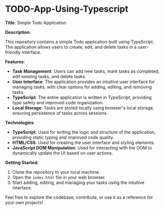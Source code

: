 # TODO-App-Using-Typescript

**Title**: Simple Todo Application

**Description**:

This repository contains a simple Todo application built using TypeScript. The application allows users to create, edit, and delete tasks in a user-friendly interface.

**Features**:
- **Task Management**: Users can add new tasks, mark tasks as completed, edit existing tasks, and delete tasks.
- **User Interface**: The application provides an intuitive user interface for managing tasks, with clear options for adding, editing, and removing tasks.
- **TypeScript**: The entire application is written in TypeScript, providing type safety and improved code organization.
- **Local Storage**: Tasks are stored locally using browser's local storage, ensuring persistence of tasks across sessions.

**Technologies**:
- **TypeScript**: Used for writing the logic and structure of the application, providing static typing and improved code quality.
- **HTML/CSS**: Used for creating the user interface and styling elements.
- **JavaScript DOM Manipulation**: Used for interacting with the DOM to dynamically update the UI based on user actions.

**Getting Started**:
1. Clone the repository to your local machine.
2. Open the `index.html` file in your web browser.
3. Start adding, editing, and managing your tasks using the intuitive interface.

Feel free to explore the codebase, contribute, or use it as a reference for your own projects!

